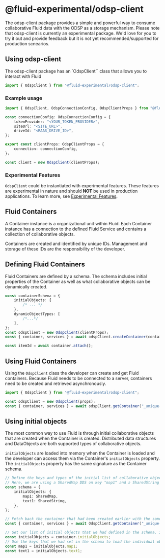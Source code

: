 # @fluid-experimental/odsp-client

The odsp-client package provides a simple and powerful way to consume collaborative Fluid data with the ODSP as a storage mechanism. Please note that odsp-client is currently an experimental package. We'd love for you to try it out and provide feedback but it is not yet recommended/supported for production scnearios.

## Using odsp-client

The odsp-client package has an `OdspClient`` class that allows you to interact with Fluid

```typescript
import { OdspClient } from "@fluid-experimental/odsp-client";
```

### Example usage

```typescript
import { OdspClient, OdspConnectionConfig, OdspClientProps } from "@fluid-experimental/odsp-client";

const connectionConfig: OdspConnectionConfig = {
	tokenProvider: "<YOUR_TOKEN_PROVIDER>",
	siteUrl: "<SITE_URL>",
	driveId: "<RAAS_DRIVE_ID>",
};

export const clientProps: OdspClientProps = {
	connection: connectionConfig,
};

const client = new OdspClient(clientProps);
```

### Experimental Features

`OdspClient` could be instantiated with experimental features. These features are experimental in nature and should **NOT** be used in production applications. To learn more, see [Experimental Features](https://fluidframework.com/docs/build/experimental-features/).

## Fluid Containers

A Container instance is a organizational unit within Fluid. Each Container instance has a connection to the defined Fluid Service and contains a collection of collaborative objects.

Containers are created and identified by unique IDs. Management and storage of these IDs are the responsibility of the developer.

## Defining Fluid Containers

Fluid Containers are defined by a schema. The schema includes initial properties of the Container as well as what collaborative objects can be dynamically created.

```typescript
const containerSchema = {
	initialObjects: {
		/* ... */
	},
	dynamicObjectTypes: [
		/*...*/
	],
};
const odspClient = new OdspClient(clientProps);
const { container, services } = await odspClient.createContainer(containerSchema);

const itemId = await container.attach();
```

## Using Fluid Containers

Using the `OdspClient` class the developer can create and get Fluid containers. Because Fluid needs to be connected to a server, containers need to be created and retrieved asynchronously.

```typescript
import { OdspClient } from "@fluid-experimental/odsp-client";

const odspClient = new OdspClient(props);
const { container, services } = await odspClient.getContainer("_unique-itemId_", schema);
```

## Using initial objects

The most common way to use Fluid is through initial collaborative objects that are created when the Container is created. Distributed data structures and DataObjects are both supported types of collaborative objects.

`initialObjects` are loaded into memory when the Container is loaded and the developer can access them via the Container's `initialObjects` property. The `initialObjects` property has the same signature as the Container schema.

```typescript
// Define the keys and types of the initial list of collaborative objects.
// Here, we are using a SharedMap DDS on key "map1" and a SharedString on key "text1".
const schema = {
	initialObjects: {
		map1: SharedMap,
		text1: SharedString,
	},
};

// Fetch back the container that had been created earlier with the same url and schema
const { container, services } = await OdspClient.getContainer("_unique-itemId_", schema);

// Get our list of initial objects that we had defined in the schema. initialObjects here will have the same signature
const initialObjects = container.initialObjects;
// Use the keys that we had set in the schema to load the individual objects
const map1 = initialObjects.map1;
const text1 = initialObjects.text1;
```
